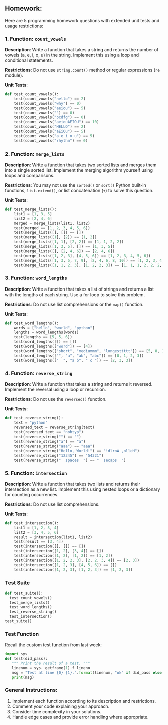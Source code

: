 ## Homework:
Here are 5 programming homework questions with extended unit tests and usage restrictions:

### 1. Function: `count_vowels`
**Description**: Write a function that takes a string and returns the number of vowels (a, e, i, o, u) in the string. Implement this using a loop and conditional statements.

**Restrictions**: Do not use `string.count()` method or regular expressions (`re` module).

**Unit Tests**:
```python
def test_count_vowels():
    test(count_vowels("hello") == 2)
    test(count_vowels("why") == 0)
    test(count_vowels("aeiou") == 5)
    test(count_vowels("") == 0)
    test(count_vowels("bcdfg") == 0)
    test(count_vowels("aeiouAEIOU") == 10)
    test(count_vowels("HELLO") == 2)
    test(count_vowels("aEiOu") == 5)
    test(count_vowels("a e i o u") == 5)
    test(count_vowels("rhythm") == 0)
```

### 2. Function: `merge_lists`
**Description**: Write a function that takes two sorted lists and merges them into a single sorted list. Implement the merging algorithm yourself using loops and comparisons.

**Restrictions**: You may not use the `sorted()` or `sort()` Python built-in functions, `list.extend()`, or list concatenation (`+`) to solve this question.

**Unit Tests**:
```python  
def test_merge_lists():
    list1 = [1, 3, 5]
    list2 = [2, 4, 6]
    merged = merge_lists(list1, list2)
    test(merged == [1, 2, 3, 4, 5, 6])
    test(merge_lists([], []) == [])
    test(merge_lists([1], [2]) == [1, 2])
    test(merge_lists([1, 1], [2, 2]) == [1, 1, 2, 2])
    test(merge_lists([1, 3, 5], []) == [1, 3, 5])
    test(merge_lists([], [2, 4, 6]) == [2, 4, 6])
    test(merge_lists([1, 2, 3], [4, 5, 6]) == [1, 2, 3, 4, 5, 6])
    test(merge_lists([1, 3, 5, 7, 9], [2, 4, 6, 8, 10]) == [1, 2, 3, 4, 5, 6, 7, 8, 9, 10])
    test(merge_lists([1, 1, 2, 3], [1, 2, 2, 3]) == [1, 1, 1, 2, 2, 2, 3, 3])
```

### 3. Function: `word_lengths`
**Description**: Write a function that takes a list of strings and returns a list with the lengths of each string. Use a for loop to solve this problem.

**Restrictions**: Do not use list comprehensions or the `map()` function.

**Unit Tests**:
```python
def test_word_lengths():
    words = ["hello", "world", "python"]
    lengths = word_lengths(words)
    test(lengths == [5, 5, 6])
    test(word_lengths([]) == [])
    test(word_lengths(["word"]) == [4])
    test(word_lengths(["short", "mediummm", "longesttttt"]) == [5, 8, 11])
    test(word_lengths(["", "a", "ab", "abc"]) == [0, 1, 2, 3])
    test(word_lengths(["  ", "a b", " c "]) == [2, 3, 3])
```

### 4. Function: `reverse_string`
**Description**: Write a function that takes a string and returns it reversed. Implement the reversal using a loop or recursion.

**Restrictions**: Do not use the `reversed()` function.

**Unit Tests**:
```python
def test_reverse_string():
    text = "python"
    reversed_text = reverse_string(text)
    test(reversed_text == "nohtyp")
    test(reverse_string("") == "")
    test(reverse_string("a") == "a")
    test(reverse_string("aaa") == "aaa")
    test(reverse_string("Hello, World!") == "!dlroW ,olleH")
    test(reverse_string("12345") == "54321")
    test(reverse_string("  spaces  ") == "  secaps  ")
```

### 5. Function: `intersection`
**Description**: Write a function that takes two lists and returns their intersection as a new list. Implement this using nested loops or a dictionary for counting occurrences.

**Restrictions**: Do not use list comprehensions.

**Unit Tests**:
```python
def test_intersection():
    list1 = [1, 2, 3, 4]
    list2 = [3, 4, 5, 6]
    result = intersection(list1, list2)
    test(result == [3, 4])
    test(intersection([], []) == [])
    test(intersection([1, 2], [3, 4]) == [])
    test(intersection([1, 2], [1, 2]) == [1, 2])
    test(intersection([1, 2, 2, 3], [2, 2, 3, 4]) == [2, 3])
    test(intersection([1, 2, 3], [4, 5, 6]) == [])
    test(intersection([1, 2, 3], [1, 2, 3]) == [1, 2, 3])

```

### Test Suite
```python
def test_suite():
  test_count_vowels()
  test_merge_lists() 
  test_word_lengths()
  test_reverse_string()
  test_intersection()
test_suite()
```

### Test Function
Recall the custom test function from last week:
```python
import sys
def test(did_pass):
   """ Print the result of a test. """
   linenum = sys._getframe(1).f_lineno
   msg = "Test at line {0} {1}.".format(linenum, "ok" if did_pass else "FAILED")
   print(msg)
```

### General Instructions:
1. Implement each function according to its description and restrictions.
2. Comment your code explaining your approach.
3. Consider time complexity in your solutions.
4. Handle edge cases and provide error handling where appropriate.
